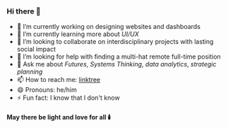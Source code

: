 ### Hi there 👋

<!--
**SinaStB/SinaStB** is a ✨ _special_ ✨ repository because its `README.md` (this file) appears on your GitHub profile.
-->

- 🔭 I’m currently working on designing websites and dashboards
- 🌱 I’m currently learning more about *UI/UX*
- 👯 I’m looking to collaborate on interdisciplinary projects with lasting social impact
- 🤔 I’m looking for help with finding a multi-hat remote full-time position
- 💬 Ask me about *Futures*, *Systems Thinking*, *data analytics*, *strategic planning*
- 📫 How to reach me: [linktree](https://linktr.ee/sinasb)
- 😄 Pronouns: he/him
- ⚡ Fun fact: I know that I don't know

#### May there be light and love for all 🕯️

